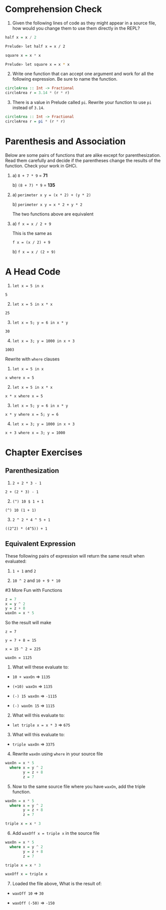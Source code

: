 # Comprehension Check

1. Given the following lines of code as they might appear in a source file, how would you change them to use them directly in the REPL?

  ```hs
  half x = x / 2
  ```

  ```sh
  Prelude> let half x = x / 2
  ```

  ```hs
  square x = x * x
  ```

  ```sh
  Prelude> let square x = x * x
  ```

2. Write one function that can accept one argument and work for all the following expression. Be sure to name the function.

  ```hs
  circleArea :: Int -> Fractional
  circleArea r = 3.14 * (r * r)
  ```

3. There is a value in Prelude called `pi`. Rewrite your function to use `pi` instead of `3.14`.

  ```hs
  circleArea :: Int -> Fractional
  circleArea r = pi * (r * r)
  ```

# Parenthesis and Association

Below are some pairs of functions that are alike except for parenthesization. Read them carefully and decide if the parentheses change the results of the function. Check your work in GHCi.

1. a) `8 + 7 * 9` = __71__

   b) `(8 + 7) * 9` = __135__

2. a) `perimeter x y = (x * 2) + (y * 2)`

   b) `perimeter x y = x * 2 + y * 2`

   The two functions above are equivalent

3. a) `f x = x / 2 + 9`

   This is the same as 

   `f x = (x / 2) + 9`

   b) `f x = x / (2 + 9)`

# A Head Code

1. `let x = 5 in x`

  `5`

2. `let x = 5 in x * x`

  `25`

3. `let x = 5; y = 6 in x * y`

  `30`

4. `let x = 3; y = 1000 in x + 3`

  `1003`

Rewrite with `where` clauses

1. `let x = 5 in x`

  `x where x = 5`

2. `let x = 5 in x * x`

  `x * x where x = 5`

3. `let x = 5; y = 6 in x * y`

  `x * y where x = 5; y = 6`

4. `let x = 3; y = 1000 in x + 3`

  `x + 3 where x = 3; y = 1000`

# Chapter Exercises
## Parenthesization

1. `2 + 2 * 3 - 1`
  
  `2 + (2 * 3) - 1`

2. `(^) 10 $ 1 + 1`

  `(^) 10 (1 + 1)`

3. `2 ^ 2 * 4 ^ 5 + 1`

  `((2^2) * (4^5)) + 1`

## Equivalent Expression
These following pairs of expression will return the same result when evaluated:

1. `1 + 1` and `2`

2. `10 ^ 2` and `10 + 9 * 10`

#3 More Fun with Functions

```hs
z = 7
x = y ^ 2
y = z + 8
waxOn = x * 5
```

So the result will make

`z = 7`

`y = 7 + 8 = 15`

`x = 15 ^ 2 = 225`

`waxOn = 1125` 


1. What will these evaluate to:

* `10 + waxOn` => `1135`

* `(+10) waxOn` => `1135`

* `(-) 15 waxOn` => `-1115`

* `(-) waxOn 15` => `1115`

2. What will this evaluate to:

* `let triple x = x * 3` => `675`

3. What will this evaluate to:

* `triple waxOn` => `3375`

4. Rewrite `waxOn` using `where` in your source file

  ```hs
  waxOn = x * 5
    where x = y ^ 2
          y = z + 8
          z = 7
  ```

5. Now to the same source file where you have `waxOn`, add the triple function.

  ```hs
  waxOn = x * 5
    where x = y ^ 2
          y = z + 8
          z = 7

  triple x = x * 3
  ```

6. Add `waxOff x = triple x` in the source file

  ```hs
  waxOn = x * 5
    where x = y ^ 2
          y = z + 8
          z = 7

  triple x = x * 3

  waxOff x = triple x
  ```

7. Loaded the file above, What is the result of:

* `waxOff 10` => `30`

* `waxOff (-50)` => `-150`
